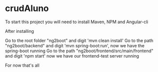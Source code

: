 # crudAluno

To start this project you will need to install Maven, NPM and Angular-cli

After installing

Go to the root folder "ng2boot" and digit 'mvn clean install'
Go to the path "ng2boot/backend" and digit 'mvn spring-boot:run',
now we have the spring-boot running
Go to the path "ng2boot/frontend/src/main/frontend" and digit 'npm start'
now we have our frontend-test server running

For now that's all
